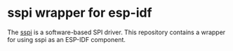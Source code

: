 # sspi wrapper for esp-idf

The [sspi](https://github.com/odolgy/sspi) is a software-based SPI driver. This repository contains a wrapper for using sspi as an ESP-IDF component.

